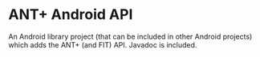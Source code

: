 ANT+ Android API
===================
An Android library project (that can be included in other Android projects) which adds the ANT+ (and FIT) API. Javadoc is included. 
